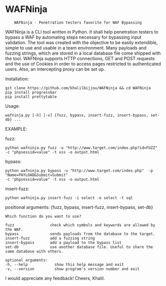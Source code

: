 # WAFNinja

	    WAFNinja - Penetration testers favorite for WAF Bypassing


WAFNinja is a CLI tool written in Python. It shall help penetration testers to bypass a WAF by
automating steps necessary for bypassing input validation. The tool was created with the objective
to be easily extendible, simple to use and usable in a team environment. Many payloads and
fuzzing strings, which are stored in a local database file come shipped with the tool. WAFNinja
supports HTTP connections, GET and POST requests and the use of Cookies in order to access
pages restricted to authenticated users. Also, an intercepting proxy can be set up.

Installation:

	git clone https://github.com/khalilbijjou/WAFNinja && cd WAFNinja
	pip install progressbar
	pip install prettytable
	
Usage: 

	wafninja.py [-h] [-v] {fuzz, bypass, insert-fuzz, insert-bypass, set-db} ...

    
EXAMPLE:

fuzz:
	
	python wafninja.py fuzz -u "http://www.target.com/index.php?id=FUZZ" 
	-c "phpsessid=value" -t xss -o output.html 

bypass:
	
	python wafninja.py bypass -u "http://www.target.com/index.php"  -p "Name=PAYLOAD&Submit=Submit"         
	-c "phpsessid=value" -t xss -o output.html

insert-fuzz:

	python wafninja.py insert-fuzz -i select -e select -t sql

positional arguments:
  {fuzz, bypass, insert-fuzz, insert-bypass, set-db}
                        
    Which function do you want to use?
                        
    fuzz                check which symbols and keywords are allowed by the WAF.
    bypass              sends payloads from the database to the target.
    insert-fuzz         add a fuzzing string
    insert-bypass       add a payload to the bypass list
    set-db              use another database file. Useful to share the same database with others.

    optional arguments:
    -h, --help            show this help message and exit
    -v, --version         show program's version number and exit


I would appreciate any feedback! Cheers, Khalil.

